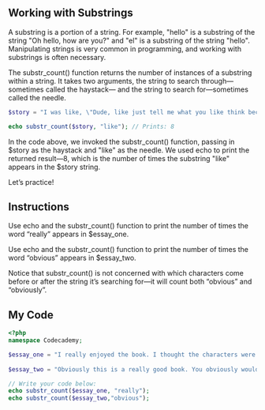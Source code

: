## Working with Substrings

A substring is a portion of a string. For example, "hello" is a substring of the string "Oh hello, how are you?" and "el" is a substring of the string "hello". Manipulating strings is very common in programming, and working with substrings is often necessary.

The substr_count() function returns the number of instances of a substring within a string. It takes two arguments, the string to search through—sometimes called the haystack— and the string to search for—sometimes called the needle.
```php
$story = "I was like, \"Dude, like just tell me what you like think because like everyone else is like being totally honest, and like I just want to know what you like think.\" So like I don't know...";

echo substr_count($story, "like"); // Prints: 8
```
In the code above, we invoked the substr_count() function, passing in $story as the haystack and "like" as the needle. We used echo to print the returned result—8, which is the number of times the substring "like" appears in the $story string.

Let’s practice!

## Instructions

Use echo and the substr_count() function to print the number of times the word “really” appears in $essay_one.

Use echo and the substr_count() function to print the number of times the word “obvious” appears in $essay_two.

Notice that substr_count() is not concerned with which characters come before or after the string it’s searching for—it will count both “obvious” and “obviously”.

## My Code
```php
<?php
namespace Codecademy;

$essay_one = "I really enjoyed the book. I thought the characters were really interesting. The plot of the novel was really engaging. I really felt the characters' emotions. They were really well-written. I really wish the ending had been different though.";
  
$essay_two = "Obviously this is a really good book. You obviously would not have made us read it if it wasn't. I felt like the ending was too obvious though. It was so obvious who did it right away. I think the thing with the light was obviously a metaphor for life. It would have been better if the characters were less obvious about their secrets.";  

// Write your code below:
echo substr_count($essay_one, "really");
echo substr_count($essay_two,"obvious");
```

